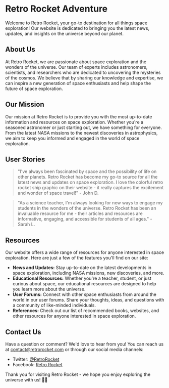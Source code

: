 <!--
Write me content for website with wallpaper which alt text is:

"A colorful graphic of a retro rocket ship for a science or space exploration website"

The name/title of the page should not be 1:1 copy of the alt text but rather a real content of the website which is using this wallpaper.

- Use markdown format
- Start with the heading
- The content should look like a real website
- Include real sections like references, contact, user stories, etc. use things relevant to the page purpose.
- Feel free to use structure like headings, bullets, numbering, blockquotes, paragraphs, horizontal lines, etc.
- You can use formatting like bold or _italic_
- You can include UTF-8 emojis
- Links should be only #hash anchors (and you can refer to the document itself)
- Do not include images
-->

<!--font:Orbitron-->

# Retro Rocket Adventure

<!--font:Barlow Condensed-->

Welcome to Retro Rocket, your go-to destination for all things space exploration! Our website is dedicated to bringing you the latest news, updates, and insights on the universe beyond our planet.

## About Us

At Retro Rocket, we are passionate about space exploration and the wonders of the universe. Our team of experts includes astronomers, scientists, and researchers who are dedicated to uncovering the mysteries of the cosmos. We believe that by sharing our knowledge and expertise, we can inspire a new generation of space enthusiasts and help shape the future of space exploration.

## Our Mission

Our mission at Retro Rocket is to provide you with the most up-to-date information and resources on space exploration. Whether you're a seasoned astronomer or just starting out, we have something for everyone. From the latest NASA missions to the newest discoveries in astrophysics, we aim to keep you informed and engaged in the world of space exploration.

## User Stories

> "I've always been fascinated by space and the possibility of life on other planets. Retro Rocket has become my go-to source for all the latest news and updates on space exploration. I love the colorful retro rocket ship graphic on their website - it really captures the excitement and wonder of space travel!" - John D.

> "As a science teacher, I'm always looking for new ways to engage my students in the wonders of the universe. Retro Rocket has been an invaluable resource for me - their articles and resources are informative, engaging, and accessible for students of all ages." - Sarah L.

## Resources

Our website offers a wide range of resources for anyone interested in space exploration. Here are just a few of the features you'll find on our site:

-   **News and Updates:** Stay up-to-date on the latest developments in space exploration, including NASA missions, new discoveries, and more.
-   **Educational Resources:** Whether you're a teacher, student, or just curious about space, our educational resources are designed to help you learn more about the universe.
-   **User Forums:** Connect with other space enthusiasts from around the world in our user forums. Share your thoughts, ideas, and questions with a community of like-minded individuals.
-   **References:** Check out our list of recommended books, websites, and other resources for anyone interested in space exploration.

## Contact Us

Have a question or comment? We'd love to hear from you! You can reach us at [contact@retrorocket.com](#contact) or through our social media channels:

-   Twitter: [@RetroRocket](#twitter)
-   Facebook: [Retro Rocket](#facebook)

Thank you for visiting Retro Rocket - we hope you enjoy exploring the universe with us! 🚀🌌
